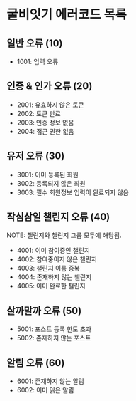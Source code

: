 # 굴비잇기 에러코드 목록

## 일반 오류 (10)

- 1001: 입력 오류

## 인증 & 인가 오류 (20)

- 2001: 유효하지 않은 토큰
- 2002: 토큰 만료
- 2003: 인증 정보 없음
- 2004: 접근 권한 없음

## 유저 오류 (30)

- 3001: 이미 등록된 회원
- 3002: 등록되지 않은 회원
- 3003: 필수 회원정보 입력이 완료되지 않음

## 작심삼일 챌린지 오류 (40)

NOTE: 챌린지와 챌린지 그룹 모두에 해당됨.

- 4001: 이미 참여중인 챌린지
- 4002: 참여중이지 않은 챌린지
- 4003: 챌린지 이름 중복
- 4004: 존재하지 않는 챌린지
- 4005: 이미 완료한 챌린지

## 살까말까 오류 (50)

- 5001: 포스트 등록 한도 초과
- 5002: 존재하지 않는 포스트

## 알림 오류 (60)

- 6001: 존재하지 않는 알림
- 6002: 이미 읽은 알림
